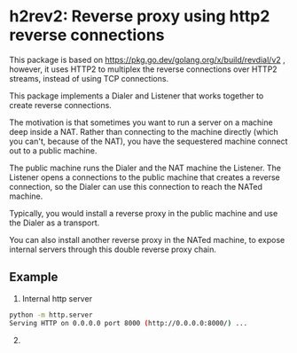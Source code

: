 # h2rev2: Reverse proxy using http2 reverse connections

This package is based on https://pkg.go.dev/golang.org/x/build/revdial/v2 , however,
it uses HTTP2 to multiplex the reverse connections over HTTP2 streams, instead of using TCP connections.

This package implements a Dialer and Listener that works together to create reverse connections.

The motivation is that sometimes you want to run a server on a machine deep inside a NAT. 
Rather than connecting to the machine directly (which you can't, because of the NAT),
you have the sequestered machine connect out to a public machine.

The public machine runs the Dialer and the NAT machine the Listener.
The Listener opens a connections to the public machine that creates a reverse connection, so
the Dialer can use this connection to reach the NATed machine.

Typically, you would install a reverse proxy in the public machine and use the Dialer as a transport.

You can also install another reverse proxy in the NATed machine, to expose internal servers through this double reverse proxy chain.


## Example

1. Internal http server

```sh
python -m http.server
Serving HTTP on 0.0.0.0 port 8000 (http://0.0.0.0:8000/) ... 
```

2. 